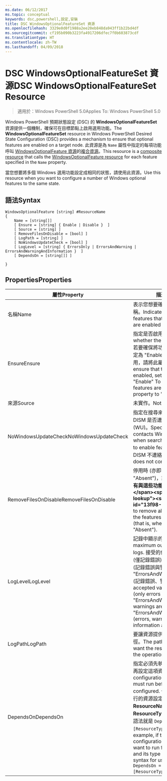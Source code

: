 ```yaml
---
ms.date: 06/12/2017
ms.topic: conceptual
keywords: dsc,powershell,設定,安裝
title: DSC WindowsOptionalFeatureSet 資源
ms.openlocfilehash: 3329e0d0f1988a2ee20eb848da943ff1b22bd4df
ms.sourcegitcommit: cf195b090b3223fa4917206dfec7f0b603873cdf
ms.translationtype: HT
ms.contentlocale: zh-TW
ms.lasthandoff: 04/09/2018
---
```

# <a name="dsc-windowsoptionalfeatureset-resource"></a><span data-ttu-id="13f98-103">DSC WindowsOptionalFeatureSet 資源</span><span class="sxs-lookup"><span data-stu-id="13f98-103">DSC WindowsOptionalFeatureSet Resource</span></span>

> <span data-ttu-id="13f98-104">適用於：Windows PowerShell 5.0</span><span class="sxs-lookup"><span data-stu-id="13f98-104">Applies To: Windows PowerShell 5.0</span></span>

<span data-ttu-id="13f98-105">Windows PowerShell 預期狀態設定 (DSC) 的 **WindowsOptionalFeatureSet** 資源提供一個機制，確保可在目標節點上啟用選用功能。</span><span class="sxs-lookup"><span data-stu-id="13f98-105">The **WindowsOptionalFeatureSet** resource in Windows PowerShell Desired State Configuration (DSC) provides a mechanism to ensure that optional features are enabled on a target node.</span></span>
<span data-ttu-id="13f98-106">此資源是為 `Name` 屬性中指定的每項功能呼叫 [WindowsOptionalFeature 資源](windowsOptionalFeatureResource.md)的[複合資源](authoringResourceComposite.md)。</span><span class="sxs-lookup"><span data-stu-id="13f98-106">This resource is a [composite resource](authoringResourceComposite.md) that calls the [WindowsOptionalFeature resource](windowsOptionalFeatureResource.md) for each feature specified in the `Name` property.</span></span>

<span data-ttu-id="13f98-107">當您想要將多個 Windows 選用功能設定成相同的狀態，請使用此資源。</span><span class="sxs-lookup"><span data-stu-id="13f98-107">Use this resource when you want to configure a number of Windows optional features to the same state.</span></span>

## <a name="syntax"></a><span data-ttu-id="13f98-108">語法</span><span class="sxs-lookup"><span data-stu-id="13f98-108">Syntax</span></span>

```
WindowsOptionalFeature [string] #ResourceName
{
    Name = [string[]]
    [ Ensure = [string] { Enable | Disable }  ]
    [ Source = [string] ]
    [ RemoveFilesOnDisable = [bool] ]
    [ LogPath = [string] ]
    [ NoWindowsUpdateCheck = [bool] ]
    [ LogLevel = [string] { ErrorsOnly | ErrorsAndWarning | ErrorsAndWarningAndInformation }  ]
    [ DependsOn = [string[]] ]

}
```

## <a name="properties"></a><span data-ttu-id="13f98-109">Properties</span><span class="sxs-lookup"><span data-stu-id="13f98-109">Properties</span></span>

|  <span data-ttu-id="13f98-110">屬性</span><span class="sxs-lookup"><span data-stu-id="13f98-110">Property</span></span>  |  <span data-ttu-id="13f98-111">描述</span><span class="sxs-lookup"><span data-stu-id="13f98-111">Description</span></span>   |
|---|---|
| <span data-ttu-id="13f98-112">名稱</span><span class="sxs-lookup"><span data-stu-id="13f98-112">Name</span></span>| <span data-ttu-id="13f98-113">表示您想要確保啟用或停用的功能名稱。</span><span class="sxs-lookup"><span data-stu-id="13f98-113">Indicates the name of the features that you want to ensure are enabled or disabled.</span></span>|
| <span data-ttu-id="13f98-114">Ensure</span><span class="sxs-lookup"><span data-stu-id="13f98-114">Ensure</span></span>| <span data-ttu-id="13f98-115">指定是否啟用功能。</span><span class="sxs-lookup"><span data-stu-id="13f98-115">Specifies whether the features are enabled.</span></span> <span data-ttu-id="13f98-116">若要確保將功能啟用，請將此屬性設定為 "Enable"。若要確保將功能停用，請將此屬性設定為 "Disable"。</span><span class="sxs-lookup"><span data-stu-id="13f98-116">To ensure that the features are enabled, set this property to "Enable" To ensure that the features are disabled, set the property to "Disable".</span></span>|
| <span data-ttu-id="13f98-117">來源</span><span class="sxs-lookup"><span data-stu-id="13f98-117">Source</span></span>| <span data-ttu-id="13f98-118">未實作。</span><span class="sxs-lookup"><span data-stu-id="13f98-118">Not implemented.</span></span>|
| <span data-ttu-id="13f98-119">NoWindowsUpdateCheck</span><span class="sxs-lookup"><span data-stu-id="13f98-119">NoWindowsUpdateCheck</span></span>| <span data-ttu-id="13f98-120">指定在搜尋來源檔案以啟用功能時，DISM 是否連絡 Windows Update (WU)。</span><span class="sxs-lookup"><span data-stu-id="13f98-120">Specifies whether DISM contacts Windows Update (WU) when searching for the source files to enable features.</span></span> <span data-ttu-id="13f98-121">如果是 $true，則 DISM 不連絡 WU。</span><span class="sxs-lookup"><span data-stu-id="13f98-121">If $true, DISM does not contact WU.</span></span>|
| <span data-ttu-id="13f98-122">RemoveFilesOnDisable</span><span class="sxs-lookup"><span data-stu-id="13f98-122">RemoveFilesOnDisable</span></span>| <span data-ttu-id="13f98-123">停用時 (亦即 **Ensure** 設為 "Absent")，設為 **$true** 會移除所有與這些功能相關聯的檔案。</span><span class="sxs-lookup"><span data-stu-id="13f98-123">Set to **$true** to remove all files associated with the features when they are disabled (that is, when **Ensure** is set to "Absent").</span></span>|
| <span data-ttu-id="13f98-124">LogLevel</span><span class="sxs-lookup"><span data-stu-id="13f98-124">LogLevel</span></span>| <span data-ttu-id="13f98-125">記錄中顯示的最大輸出等級。</span><span class="sxs-lookup"><span data-stu-id="13f98-125">The maximum output level shown in the logs.</span></span> <span data-ttu-id="13f98-126">接受的值包括："ErrorsOnly" (僅記錄錯誤)、"ErrorsAndWarning" (記錄錯誤與警告)，以及 "ErrorsAndWarningAndInformation" (記錄錯誤、警告和偵錯資訊)。</span><span class="sxs-lookup"><span data-stu-id="13f98-126">The accepted values are: "ErrorsOnly" (only errors are logged), "ErrorsAndWarning" (errors and warnings are logged), and "ErrorsAndWarningAndInformation" (errors, warnings, and debug information are logged).</span></span>|
| <span data-ttu-id="13f98-127">LogPath</span><span class="sxs-lookup"><span data-stu-id="13f98-127">LogPath</span></span>| <span data-ttu-id="13f98-128">要讓資源提供者記錄作業的記錄檔路徑。</span><span class="sxs-lookup"><span data-stu-id="13f98-128">The path to a log file where you want the resource provider to log the operation.</span></span>|
| <span data-ttu-id="13f98-129">DependsOn</span><span class="sxs-lookup"><span data-stu-id="13f98-129">DependsOn</span></span>| <span data-ttu-id="13f98-130">指定必須先執行另一項資源的設定，再設定這項資源。</span><span class="sxs-lookup"><span data-stu-id="13f98-130">Specifies that the configuration of another resource must run before this resource is configured.</span></span> <span data-ttu-id="13f98-131">例如，如果第一個想要執行的資源設定指令碼區塊的識別碼是 __ResourceName__，而它的類型是 __ResourceType__，則使用這個屬性的語法就是 `DependsOn = "[ResourceType]ResourceName"`。</span><span class="sxs-lookup"><span data-stu-id="13f98-131">For example, if the ID of the resource configuration script block that you want to run first is __ResourceName__ and its type is __ResourceType__, the syntax for using this property is `DependsOn = "[ResourceType]ResourceName"`.</span></span>|